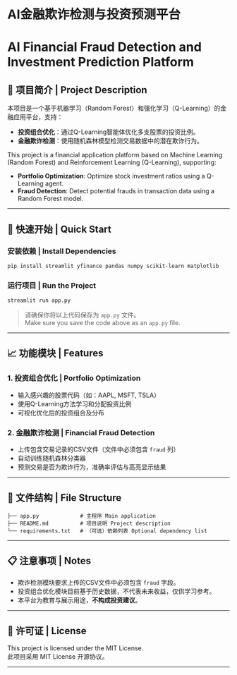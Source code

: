 # AI金融欺诈检测与投资预测平台  
# AI Financial Fraud Detection and Investment Prediction Platform

## 📖 项目简介 | Project Description

本项目是一个基于机器学习（Random Forest）和强化学习（Q-Learning）的金融应用平台，支持：
- **投资组合优化**：通过Q-Learning智能体优化多支股票的投资比例。
- **金融欺诈检测**：使用随机森林模型检测交易数据中的潜在欺诈行为。

This project is a financial application platform based on Machine Learning (Random Forest) and Reinforcement Learning (Q-Learning), supporting:
- **Portfolio Optimization**: Optimize stock investment ratios using a Q-Learning agent.
- **Fraud Detection**: Detect potential frauds in transaction data using a Random Forest model.

---

## 🚀 快速开始 | Quick Start

### 安装依赖 | Install Dependencies

```bash
pip install streamlit yfinance pandas numpy scikit-learn matplotlib
```

### 运行项目 | Run the Project

```bash
streamlit run app.py
```

> 请确保你将以上代码保存为 `app.py` 文件。  
> Make sure you save the code above as an `app.py` file.

---

## 📈 功能模块 | Features

### 1. 投资组合优化 | Portfolio Optimization
- 输入感兴趣的股票代码（如：AAPL, MSFT, TSLA）
- 使用Q-Learning方法学习和分配投资比例
- 可视化优化后的投资组合及分布

### 2. 金融欺诈检测 | Financial Fraud Detection
- 上传包含交易记录的CSV文件（文件中必须包含 `fraud` 列）
- 自动训练随机森林分类器
- 预测交易是否为欺诈行为，准确率评估与高亮显示结果

---

## 📂 文件结构 | File Structure

```
├── app.py             # 主程序 Main application
├── README.md          # 项目说明 Project description
└── requirements.txt   # （可选）依赖列表 Optional dependency list
```

---

## 📋 注意事项 | Notes

- 欺诈检测模块要求上传的CSV文件中必须包含 `fraud` 字段。
- 投资组合优化模块目前基于历史数据，不代表未来收益，仅供学习参考。
- 本平台为教育与展示用途，**不构成投资建议**。

---

## 📄 许可证 | License

This project is licensed under the MIT License.  
此项目采用 MIT License 开源协议。

---
